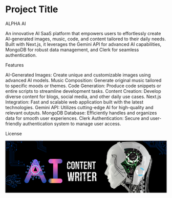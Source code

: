 # Project Title

ALPHA AI

An innovative AI SaaS platform that empowers users to effortlessly create AI-generated images, music, code, and content tailored to their daily needs. Built with Next.js, it leverages the Gemini API for advanced AI capabilities, MongoDB for robust data management, and Clerk for seamless authentication.

Features

AI-Generated Images: Create unique and customizable images using advanced AI models.
Music Composition: Generate original music tailored to specific moods or themes.
Code Generation: Produce code snippets or entire scripts to streamline development tasks.
Content Creation: Develop diverse content for blogs, social media, and other daily use cases.
Next.js Integration: Fast and scalable web application built with the latest technologies.
Gemini API: Utilizes cutting-edge AI for high-quality and relevant outputs.
MongoDB Database: Efficiently handles and organizes data for smooth user experiences.
Clerk Authentication: Secure and user-friendly authentication system to manage user access.

License

![AI Image](public/aiimage.png)
